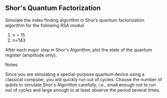 ## Shor's Quantum Factorization

Simulate the index finding algorithm in Shor’s quantum factorization algorithm for the following RSA moduli

1. n = 15
2. n=143

After each major step in Shor's Algorithm, plot the state of the quantum register (amplitude only). 

Notes:

Since you are simulating a special-purpose quantum device using a classical computer, you will quickly run out of cycles. Choose the number of qubits to simulate Shor's Algorithm carefully, i.e., small enough not to run out of cycles and large enough to at least observe the period several times.
